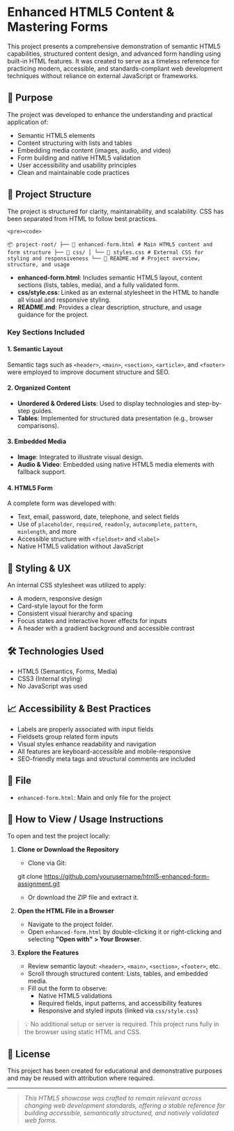 # Enhanced HTML5 Content & Mastering Forms

This project presents a comprehensive demonstration of semantic HTML5 capabilities, structured content design, and advanced form handling using built-in HTML features. It was created to serve as a timeless reference for practicing modern, accessible, and standards-compliant web development techniques without reliance on external JavaScript or frameworks.

## 📌 Purpose

The project was developed to enhance the understanding and practical application of:

- Semantic HTML5 elements
- Content structuring with lists and tables
- Embedding media content (images, audio, and video)
- Form building and native HTML5 validation
- User accessibility and usability principles
- Clean and maintainable code practices

## 🧱 Project Structure

The project is structured for clarity, maintainability, and scalability. CSS has been separated from HTML to follow best practices.

    <pre><code> 
``` 📦 project-root/ ├── 📄 enhanced-form.html # Main HTML5 content and form structure ├── 📁 css/ │ └── 📄 styles.css # External CSS for styling and responsiveness └── 📄 README.md # Project overview, structure, and usage ``` </code></pre>

- **enhanced-form.html**: Includes semantic HTML5 layout, content sections (lists, tables, media), and a fully validated form.
- **css/style.css**: Linked as an external stylesheet in the HTML to handle all visual and responsive styling.
- **README.md**: Provides a clear description, structure, and usage guidance for the project.

### Key Sections Included

#### 1. **Semantic Layout**

Semantic tags such as `<header>`, `<main>`, `<section>`, `<article>`, and `<footer>` were employed to improve document structure and SEO.

#### 2. **Organized Content**

- **Unordered & Ordered Lists**: Used to display technologies and step-by-step guides.
- **Tables**: Implemented for structured data presentation (e.g., browser comparisons).

#### 3. **Embedded Media**

- **Image**: Integrated to illustrate visual design.
- **Audio & Video**: Embedded using native HTML5 media elements with fallback support.

#### 4. **HTML5 Form**

A complete form was developed with:

- Text, email, password, date, telephone, and select fields
- Use of `placeholder`, `required`, `readonly`, `autocomplete`, `pattern`, `minlength`, and more
- Accessible structure with `<fieldset>` and `<label>`
- Native HTML5 validation without JavaScript

## 🎨 Styling & UX

An internal CSS stylesheet was utilized to apply:

- A modern, responsive design
- Card-style layout for the form
- Consistent visual hierarchy and spacing
- Focus states and interactive hover effects for inputs
- A header with a gradient background and accessible contrast

## 🛠️ Technologies Used

- HTML5 (Semantics, Forms, Media)
- CSS3 (Internal styling)
- No JavaScript was used

## 📈 Accessibility & Best Practices

- Labels are properly associated with input fields
- Fieldsets group related form inputs
- Visual styles enhance readability and navigation
- All features are keyboard-accessible and mobile-responsive
- SEO-friendly meta tags and structural comments are included

## 📂 File

- `enhanced-form.html`: Main and only file for the project

## 🚀 How to View / Usage Instructions

To open and test the project locally:

1. **Clone or Download the Repository**  

   - Clone via Git:  

    git clone https://github.com/yourusername/html5-enhanced-form-assignment.git

   - Or download the ZIP file and extract it.

2. **Open the HTML File in a Browser**  
   - Navigate to the project folder.
   - Open `enhanced-form.html` by double-clicking it or right-clicking and selecting **"Open with" > Your Browser**.

3. **Explore the Features**  
   - Review semantic layout: `<header>`, `<main>`, `<section>`, `<footer>`, etc.
   - Scroll through structured content: Lists, tables, and embedded media.
   - Fill out the form to observe:
     - Native HTML5 validations
     - Required fields, input patterns, and accessibility features
     - Responsive and styled inputs (linked via `css/style.css`)

> 💡 No additional setup or server is required. This project runs fully in the browser using static HTML and CSS.

## 🧾 License

This project has been created for educational and demonstrative purposes and may be reused with attribution where required.

---

> _This HTML5 showcase was crafted to remain relevant across changing web development standards, offering a stable reference for building accessible, semantically structured, and natively validated web forms._
